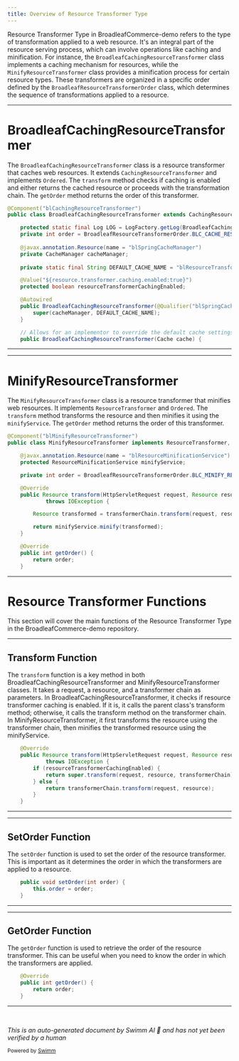 ```yaml
---
title: Overview of Resource Transformer Type
---
```

Resource Transformer Type in BroadleafCommerce-demo refers to the type of transformation applied to a web resource. It's an integral part of the resource serving process, which can involve operations like caching and minification. For instance, the `BroadleafCachingResourceTransformer` class implements a caching mechanism for resources, while the `MinifyResourceTransformer` class provides a minification process for certain resource types. These transformers are organized in a specific order defined by the `BroadleafResourceTransformerOrder` class, which determines the sequence of transformations applied to a resource.

<SwmSnippet path="/common/src/main/java/org/broadleafcommerce/common/web/resource/transformer/BroadleafCachingResourceTransformer.java" line="48">

---

# BroadleafCachingResourceTransformer

The `BroadleafCachingResourceTransformer` class is a resource transformer that caches web resources. It extends `CachingResourceTransformer` and implements `Ordered`. The `transform` method checks if caching is enabled and either returns the cached resource or proceeds with the transformation chain. The `getOrder` method returns the order of this transformer.

```java
@Component("blCachingResourceTransformer")
public class BroadleafCachingResourceTransformer extends CachingResourceTransformer implements Ordered {

    protected static final Log LOG = LogFactory.getLog(BroadleafCachingResourceTransformer.class);
    private int order = BroadleafResourceTransformerOrder.BLC_CACHE_RESOURCE_TRANSFORMER;
    
    @javax.annotation.Resource(name = "blSpringCacheManager")
    private CacheManager cacheManager;
    
    private static final String DEFAULT_CACHE_NAME = "blResourceTransformerCacheElements";

    @Value("${resource.transformer.caching.enabled:true}")
    protected boolean resourceTransformerCachingEnabled;

    @Autowired
    public BroadleafCachingResourceTransformer(@Qualifier("blSpringCacheManager") CacheManager cacheManager) {
        super(cacheManager, DEFAULT_CACHE_NAME);
    }

    // Allows for an implementor to override the default cache settings.
    public BroadleafCachingResourceTransformer(Cache cache) {
```

---

</SwmSnippet>

<SwmSnippet path="/common/src/main/java/org/broadleafcommerce/common/web/resource/transformer/MinifyResourceTransformer.java" line="42">

---

# MinifyResourceTransformer

The `MinifyResourceTransformer` class is a resource transformer that minifies web resources. It implements `ResourceTransformer` and `Ordered`. The `transform` method transforms the resource and then minifies it using the `minifyService`. The `getOrder` method returns the order of this transformer.

```java
@Component("blMinifyResourceTransformer")
public class MinifyResourceTransformer implements ResourceTransformer, Ordered {

    @javax.annotation.Resource(name = "blResourceMinificationService")
    protected ResourceMinificationService minifyService;

    private int order = BroadleafResourceTransformerOrder.BLC_MINIFY_RESOURCE_TRANSFORMER;

    @Override
    public Resource transform(HttpServletRequest request, Resource resource, ResourceTransformerChain transformerChain)
            throws IOException {

        Resource transformed = transformerChain.transform(request, resource);

        return minifyService.minify(transformed);
    }

    @Override
    public int getOrder() {
        return order;
    }
```

---

</SwmSnippet>

# Resource Transformer Functions

This section will cover the main functions of the Resource Transformer Type in the BroadleafCommerce-demo repository.

<SwmSnippet path="/common/src/main/java/org/broadleafcommerce/common/web/resource/transformer/BroadleafCachingResourceTransformer.java" line="72">

---

## Transform Function

The `transform` function is a key method in both BroadleafCachingResourceTransformer and MinifyResourceTransformer classes. It takes a request, a resource, and a transformer chain as parameters. In BroadleafCachingResourceTransformer, it checks if resource transformer caching is enabled. If it is, it calls the parent class's transform method; otherwise, it calls the transform method on the transformer chain. In MinifyResourceTransformer, it first transforms the resource using the transformer chain, then minifies the transformed resource using the minifyService.

```java
    @Override
    public Resource transform(HttpServletRequest request, Resource resource, ResourceTransformerChain transformerChain)
            throws IOException {
        if (resourceTransformerCachingEnabled) {
            return super.transform(request, resource, transformerChain);
        } else {
            return transformerChain.transform(request, resource);
        }
    }
```

---

</SwmSnippet>

<SwmSnippet path="/common/src/main/java/org/broadleafcommerce/common/web/resource/transformer/BroadleafCachingResourceTransformer.java" line="87">

---

## SetOrder Function

The `setOrder` function is used to set the order of the resource transformer. This is important as it determines the order in which the transformers are applied to a resource.

```java
    public void setOrder(int order) {
        this.order = order;
    }
```

---

</SwmSnippet>

<SwmSnippet path="/common/src/main/java/org/broadleafcommerce/common/web/resource/transformer/BroadleafCachingResourceTransformer.java" line="82">

---

## GetOrder Function

The `getOrder` function is used to retrieve the order of the resource transformer. This can be useful when you need to know the order in which the transformers are applied.

```java
    @Override
    public int getOrder() {
        return order;
    }
```

---

</SwmSnippet>

&nbsp;

*This is an auto-generated document by Swimm AI 🌊 and has not yet been verified by a human*

<SwmMeta version="3.0.0" repo-id="Z2l0aHViJTNBJTNBQnJvYWRsZWFmQ29tbWVyY2UtZGVtbyUzQSUzQWdpbGFkbmF2b3Q=" repo-name="BroadleafCommerce-demo" doc-type="overview"><sup>Powered by [Swimm](/)</sup></SwmMeta>
